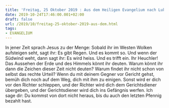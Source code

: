 ```yaml
---
title: 'Freitag, 25 Oktober 2019 : Aus dem Heiligen Evangelium nach Lukas - Lk 12,54-59.'
date: 2019-10-24T17:46:00.001+02:00
draft: false
url: /2019/10/freitag-25-oktober-2019-aus-dem.html
tags: 
- EVANGELIUM
---
```


In jener Zeit sprach Jesus zu der Menge: Sobald ihr im Westen Wolken aufsteigen seht, sagt ihr: Es gibt Regen. Und es kommt so. Und wenn der Südwind weht, dann sagt ihr: Es wird heiss. Und es trifft ein. Ihr Heuchler! Das Aussehen der Erde und des Himmels könnt ihr deuten. Warum könnt ihr dann die Zeichen dieser Zeit nicht deuten? Warum findet ihr nicht schon von selbst das rechte Urteil? Wenn du mit deinem Gegner vor Gericht gehst, bemüh dich noch auf dem Weg, dich mit ihm zu einigen. Sonst wird er dich vor den Richter schleppen, und der Richter wird dich dem Gerichtsdiener übergeben, und der Gerichtsdiener wird dich ins Gefängnis werfen. Ich sage dir: Du kommst von dort nicht heraus, bis du auch den letzten Pfennig bezahlt hast.